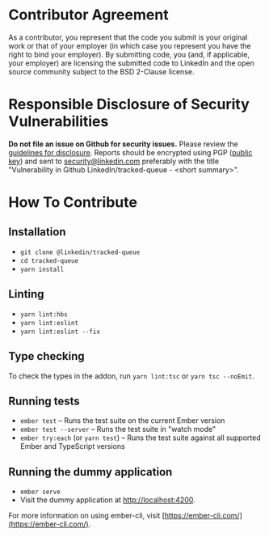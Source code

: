 # Contributor Agreement

As a contributor, you represent that the code you submit is your original work or that of your employer (in which case you represent you have the right to bind your employer).  By submitting code, you (and, if applicable, your employer) are licensing the submitted code to LinkedIn and the open source community subject to the BSD 2-Clause license. 

# Responsible Disclosure of Security Vulnerabilities

**Do not file an issue on Github for security issues.**  Please review
the [guidelines for disclosure][disclosure_guidelines].  Reports should
be encrypted using PGP ([public key][pubkey]) and sent to
[security@linkedin.com][disclosure_email] preferably with the title
"Vulnerability in Github LinkedIn/tracked-queue - &lt;short summary&gt;".

[disclosure_guidelines]: https://www.linkedin.com/help/linkedin/answer/62924
[pubkey]: https://www.linkedin.com/help/linkedin/answer/79676
[disclosure_email]: mailto:security@linkedin.com?subject=Vulnerability%20in%20Github%20LinkedIn/tracked-queue%20-%20%3Csummary%3E


# How To Contribute

## Installation

* `git clone @linkedin/tracked-queue`
* `cd tracked-queue`
* `yarn install`

## Linting

* `yarn lint:hbs`
* `yarn lint:eslint`
* `yarn lint:eslint --fix`

## Type checking

To check the types in the addon, run `yarn lint:tsc` or `yarn tsc --noEmit`.

## Running tests

* `ember test` – Runs the test suite on the current Ember version
* `ember test --server` – Runs the test suite in "watch mode"
* `ember try:each` (or `yarn test`) – Runs the test suite against all supported Ember and TypeScript versions

## Running the dummy application

* `ember serve`
* Visit the dummy application at [http://localhost:4200](http://localhost:4200).

For more information on using ember-cli, visit [https://ember-cli.com/](https://ember-cli.com/).
